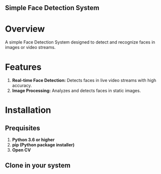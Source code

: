 ## Simple Face Detection System

# Overview
A simple Face Detection System designed to detect and recognize faces in images or video streams. 

# Features
1. **Real-time Face Detection:** Detects faces in live video streams with high accuracy.
2. **Image Processing:** Analyzes and detects faces in static images.

# Installation

## Prequisites
1. **Python 3.6 or higher**
2. **pip (Python package installer)**
3. **Open CV**

## Clone in your system
